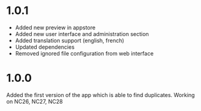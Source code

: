 # 1.0.1
- Added new preview in appstore
- Added new user interface and administration section
- Added translation support (english, french)
- Updated dependencies
- Removed ignored file configuration from web interface
# 1.0.0
Added the first version of the app which is able to find duplicates. Working on NC26, NC27, NC28
